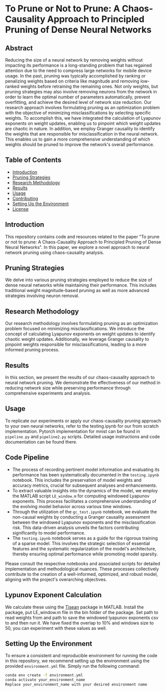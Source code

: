 # To Prune or Not to Prune: A Chaos-Causality Approach to Principled Pruning of Dense Neural Networks

## Abstract
Reducing the size of a neural network by removing weights without impacting its performance is a long-standing problem that has regained attention due to the need to compress large networks for mobile device usage. In the past, pruning was typically accomplished by ranking or penalizing weights based on criteria like magnitude and removing low-ranked weights before retraining the remaining ones. Not only weights, but pruning strategies may also involve removing neurons from the network in order to learn the optimal number of parameters automatically, prevent overfitting, and achieve the desired level of network size reduction. Our research approach involves formulating pruning as an optimization problem with the objective of minimizing misclassifications by selecting specific weights. To accomplish this, we have integrated the calculation of Lyapunov exponents on weight updates, enabling us to pinpoint which weight updates are chaotic in nature. In addition, we employ Granger causality to identify the weights that are responsible for misclassification in the neural network. This enables us to gain a more comprehensive understanding of which weights should be pruned to improve the network's overall performance.

## Table of Contents
- [Introduction](#introduction)
- [Pruning Strategies](#pruning-strategies)
- [Research Methodology](#research-methodology)
- [Results](#results)
- [Usage](#usage)
- [Contributing](#contributing)
- [Setting Up the Environment](#setting-up-the-environment)
- [License](#license)

## Introduction
This repository contains code and resources related to the paper "To prune or not to prune: A Chaos-Causality Approach to Principled Pruning of Dense Neural Networks". In this paper, we explore a novel approach to neural network pruning using chaos-causality analysis.

## Pruning Strategies
We delve into various pruning strategies employed to reduce the size of dense neural networks while maintaining their performance. This includes traditional weight magnitude-based pruning as well as more advanced strategies involving neuron removal.

## Research Methodology
Our research methodology involves formulating pruning as an optimization problem focused on minimizing misclassifications. We introduce the concept of calculating Lyapunov exponents on weight updates to identify chaotic weight updates. Additionally, we leverage Granger causality to pinpoint weights responsible for misclassifications, leading to a more informed pruning process.

## Results
In this section, we present the results of our chaos-causality approach to neural network pruning. We demonstrate the effectiveness of our method in reducing network size while preserving performance through comprehensive experiments and analysis.

## Usage
To replicate our experiments or apply our chaos-causality pruning approach to your own neural networks, refer to the testing.ipynb for our from scratch implementation. Pytorch implementation for mnist can be found in `pipeline.py` and `pipeline2.py` scripts. Detailed usage instructions and code documentation can be found there.

## Code Pipeline
- The process of recording pertinent model information and evaluating its performance has been systematically documented in the `testing.ipynb` notebook. This includes the preservation of model weights and accuracy metrics, crucial for subsequent analyses and enhancements.
- To extract valuable insights into the dynamics of the model, we employ the MATLAB script `LE_window.m` for computing windowed Lyapunov exponents. This process facilitates a comprehensive understanding of the evolving model behavior across various time windows.
- Through the utilization of the `gc_test.ipynb` notebook, we evaluate the non-causal weights by conducting a Granger causality assessment between the windowed Lyapunov exponents and the misclassification risk. This data-driven analysis unveils the factors contributing significantly to model performance.
- The `testing.ipynb` notebook serves as a guide for the rigorous training of a sparse model. This involves the strategic selection of essential features and the systematic regularization of the model's architecture, thereby ensuring optimal performance while promoting model sparsity.

Please consult the respective notebooks and associated scripts for detailed implementation and methodological nuances. These processes collectively contribute to the creation of a well-informed, optimized, and robust model, aligning with the project's overarching objectives.

## Lypunov Exponent Calculation
We calculate these using the [Tisean](https://www.pks.mpg.de/tisean) package in MATLAB. Install the package, put LE_window.m file in the bin folder of the package. Set path to read weights from and path to save the windowed lyapunov exponents csv to and then run it. We have fixed the overlap to 10% and windows size to 50, you can experiment with these values as well.


## Setting Up the Environment
To ensure a consistent and reproducible environment for running the code in this repository, we recommend setting up the environment using the provided `environment.yml` file. Simply run the following command:


```bash
conda env create -f environment.yml
conda activate your_environment_name
Replace your_environment_name with your desired environment name
```

